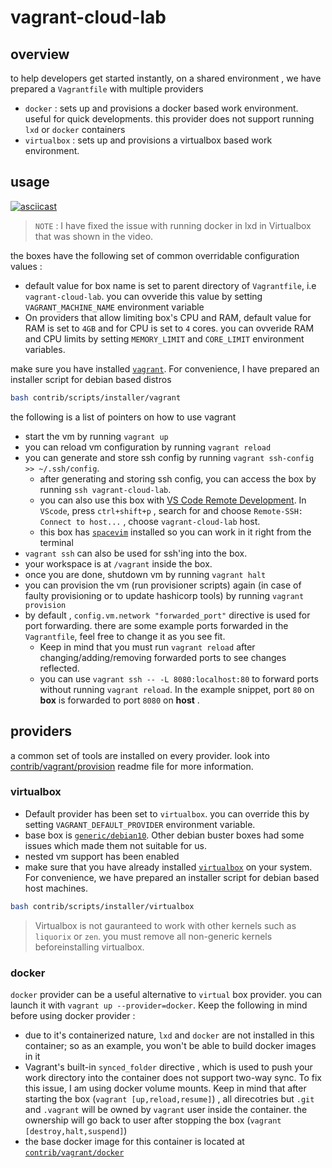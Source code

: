 # vagrant-cloud-lab

## overview

to help developers get started instantly, on a shared environment , we have prepared a `Vagrantfile` with multiple providers

- `docker` : sets up and provisions a docker based work environment. useful for quick developments. this provider does not support running `lxd` or `docker` containers
- `virtualbox` : sets up and provisions a virtualbox based work environment. 

## usage

[![asciicast](https://asciinema.org/a/2ZBLsj9mf5M4JTfb2NOGJnKpu.svg)](https://asciinema.org/a/2ZBLsj9mf5M4JTfb2NOGJnKpu)

> `NOTE` : I have fixed the issue with running docker in lxd in Virtualbox that was shown in the video.

the boxes have the following set of common overridable configuration values : 

- default value for box name is set to parent directory of `Vagrantfile`, i.e `vagrant-cloud-lab`. you can ovveride this value by setting `VAGRANT_MACHINE_NAME` environment variable
- On providers that allow limiting box's CPU and RAM, default value for RAM is set to `4GB`
  and for CPU is set to `4` cores. you can ovveride RAM and CPU limits by setting `MEMORY_LIMIT` and `CORE_LIMIT` environment variables.
  
make sure you have installed [`vagrant`](https://www.vagrantup.com/downloads). 
For convenience, I have prepared an installer script for debian based distros

```bash
bash contrib/scripts/installer/vagrant
```

the following is a list of pointers on how to use vagrant

- start the vm by running `vagrant up`
- you can reload vm configuration by running `vagrant reload`
- you can generate and store ssh config by running `vagrant ssh-config >> ~/.ssh/config`. 
  - after generating and storing ssh config, you can access the box by running `ssh vagrant-cloud-lab`. 
  - you can also use this box with [VS Code Remote Development](https://code.visualstudio.com/docs/remote/remote-overview). In `VScode`, press `ctrl+shift+p` , search for and choose `Remote-SSH: Connect to host...` , choose `vagrant-cloud-lab` host.
  - this box has [`spacevim`](https://spacevim.org/) installed so you can work in it right from the terminal
- `vagrant ssh` can also be used for ssh'ing into the box.
- your workspace is at `/vagrant` inside the box.
- once you are done, shutdown vm by running `vagrant halt`
- you can provision the vm (run provisioner scripts) again (in case of faulty provisioning or to update hashicorp tools) by running `vagrant provision`
- by default , `config.vm.network "forwarded_port"` directive is used for port forwarding. there are some example ports forwarded in the `Vagrantfile`, feel free to change it as you see fit. 
  - Keep in mind that you must run `vagrant reload` after changing/adding/removing forwarded ports to see changes reflected.
  - you can use `vagrant ssh -- -L 8080:localhost:80` to forward ports without running `vagrant reload`. In the example snippet, port `80` on __box__ is forwarded to port `8080` on __host__ .


## providers

a common set of tools are installed on every provider. look into [contrib/vagrant/provision](contrib/vagrant/provision/README.md) readme file for more information.

### virtualbox

- Default provider has been set to `virtualbox`. you can override this by setting `VAGRANT_DEFAULT_PROVIDER` environment variable.
- base box is [`generic/debian10`](https://app.vagrantup.com/generic/boxes/debian10). Other debian buster boxes had some issues which made them not suitable for us.
- nested vm support has been enabled
- make sure that you have already installed [`virtualbox`](https://www.virtualbox.org/wiki/Downloads) on your system. 
  For convenience, we have prepared an installer script for debian based host machines.

```bash
bash contrib/scripts/installer/virtualbox
```

> Virtualbox is not gauranteed to work with other kernels such as `liquorix` or `zen`.
  you must remove all non-generic kernels beforeinstalling virtualbox.

### docker

`docker` provider can be a useful alternative to `virtual` box provider. 
you can launch it with `vagrant up --provider=docker`. Keep the following in mind before using docker provider :

- due to it's containerized nature, `lxd` and `docker` are not installed in this container; so as an example, you won't be able to build docker images in it
- Vagrant's built-in `synced_folder` directive , which is used to push your work directory into the container does not support two-way sync. To fix this issue, I am using docker volume mounts. 
  Keep in mind that after starting the box (`vagrant [up,reload,resume]`) , all direcotries but `.git` and `.vagrant` will be owned by `vagrant` user inside the container. the ownership will go back to user after stopping the box (`vagrant [destroy,halt,suspend]`)
- the base docker image for this container is located at [`contrib/vagrant/docker`](contrib/vagrant/docker/README.md)
